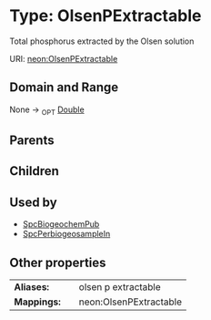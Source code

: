 
# Type: OlsenPExtractable


Total phosphorus extracted by the Olsen solution

URI: [neon:OlsenPExtractable](https://data.neonscience.org/OlsenPExtractable)


## Domain and Range

None ->  <sub>OPT</sub> [Double](types/Double.md)

## Parents


## Children


## Used by

 * [SpcBiogeochemPub](SpcBiogeochemPub.md)
 * [SpcPerbiogeosampleIn](SpcPerbiogeosampleIn.md)

## Other properties

|  |  |  |
| --- | --- | --- |
| **Aliases:** | | olsen p extractable |
| **Mappings:** | | neon:OlsenPExtractable |

